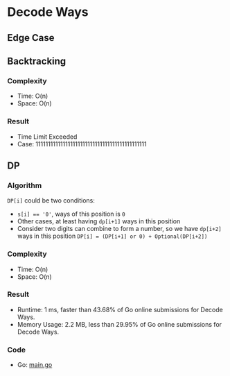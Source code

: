 # Decode Ways
## Edge Case

## Backtracking
### Complexity
- Time: O(n)
- Space: O(n)
### Result
- Time Limit Exceeded
- Case: 111111111111111111111111111111111111111111111
## DP
### Algorithm
`DP[i]` could be two conditions:
- `s[i] == '0'`, ways of this position is `0`
- Other cases, at least having `dp[i+1]` ways in this position
- Consider two digits can combine to form a number, so we have `dp[i+2]` ways in this position
`DP[i] = (DP[i+1] or 0) + Optional(DP[i+2])`
### Complexity
- Time: O(n)
- Space: O(n)
### Result
- Runtime: 1 ms, faster than 43.68% of Go online submissions for Decode Ways.
- Memory Usage: 2.2 MB, less than 29.95% of Go online submissions for Decode Ways.
### Code
- Go: [main.go](#maingo)
